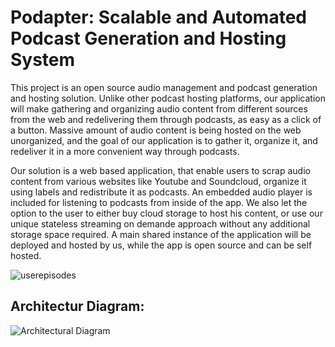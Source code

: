  # Podapter: Scalable and Automated Podcast Generation and Hosting System

This project is an open source audio management and podcast generation and hosting solution. Unlike other podcast hosting platforms, our application will make gathering and organizing audio content from different sources from the web and redelivering them through podcasts, as easy as a click of a button. Massive amount of audio content is being hosted on the web unorganized, and the goal of our application is to gather it, organize it, and redeliver it in a more convenient way through podcasts.

Our solution is a web based application, that enable users to scrap audio content from various websites like Youtube and Soundcloud, organize it using labels and redistribute it as podcasts. An embedded audio player is included for listening to podcasts from inside of the app. We also let the option to the user to either buy cloud storage to host his content, or use our unique stateless streaming on demande approach without any additional storage space required. A main shared instance of the application will be deployed and hosted by us, while the app is open source and can be self hosted.

![userepisodes](https://github.com/ucuf/podapter/assets/98954518/30ec0f78-0cd0-4c36-834b-f3f6405a4cba)

## Architectur Diagram:

![Architectural Diagram](https://github.com/ucuf/podapter/assets/98954518/acd45628-13e0-4c57-ac56-c34dec1d0344)
